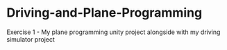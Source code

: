 # Driving-and-Plane-Programming
 Exercise 1 - My plane programming unity project alongside with my driving simulator project
